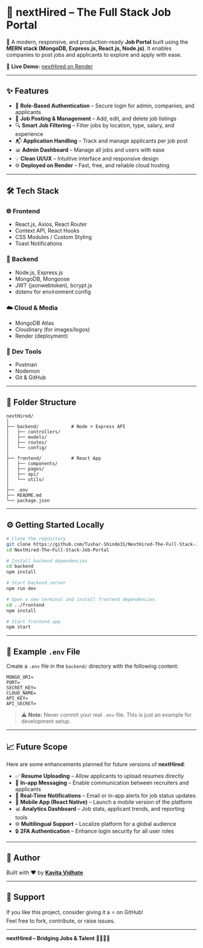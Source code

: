 # 🧠 nextHired – The Full Stack Job Portal

🚀 A modern, responsive, and production-ready **Job Portal** built using the **MERN stack (MongoDB, Express.js, React.js, Node.js)**. It enables companies to post jobs and applicants to explore and apply with ease.

🔗 **Live Demo:** [nextHired on Render](https://nexthired-the-full-stack-job-portal.onrender.com/)

---

## ✨ Features

- 👤 **Role-Based Authentication** – Secure login for admin, companies, and applicants  
- 📝 **Job Posting & Management** – Add, edit, and delete job listings  
- 🔍 **Smart Job Filtering** – Filter jobs by location, type, salary, and experience  
- 📬 **Application Handling** – Track and manage applicants per job post  
- 📊 **Admin Dashboard** – Manage all jobs and users with ease  
- 💡 **Clean UI/UX** – Intuitive interface and responsive design  
- 🌐 **Deployed on Render** – Fast, free, and reliable cloud hosting  

---

## 🛠️ Tech Stack

### 🌐 Frontend
- React.js, Axios, React Router  
- Context API, React Hooks  
- CSS Modules / Custom Styling  
- Toast Notifications  

### 🧠 Backend
- Node.js, Express.js  
- MongoDB, Mongoose  
- JWT (jsonwebtoken), bcrypt.js  
- dotenv for environment config  

### ☁️ Cloud & Media
- MongoDB Atlas  
- Cloudinary (for images/logos)  
- Render (deployment)

### 🧪 Dev Tools
- Postman  
- Nodemon  
- Git & GitHub  

---

## 📁 Folder Structure

```
nextHired/
│
├── backend/            # Node + Express API
│   ├── controllers/
│   ├── models/
│   ├── routes/
│   └── config/
│
├── frontend/           # React App
│   ├── components/
│   ├── pages/
│   ├── api/
│   └── utils/
│
├── .env
├── README.md
└── package.json
```

---

## ⚙️ Getting Started Locally

```bash
# Clone the repository
git clone https://github.com/Tushar-Shinde31/NextHired-The-Full-Stack-Job-Portal.git
cd NextHired-The-Full-Stack-Job-Portal

# Install backend dependencies
cd backend
npm install

# Start backend server
npm run dev

# Open a new terminal and install frontend dependencies
cd ../frontend
npm install

# Start frontend app
npm start
```

---

## 🧾 Example `.env` File

Create a `.env` file in the `backend/` directory with the following content:

```env
MONGO_URI=
PORT=
SECRET_KEY=
CLOUD_NAME=
API_KEY=
API_SECRET=
```

> ⚠️ **Note:** Never commit your real `.env` file. This is just an example for development setup.

---

## 📈 Future Scope

Here are some enhancements planned for future versions of **nextHired**:

- ✅ **Resume Uploading** – Allow applicants to upload resumes directly  
- 💬 **In-app Messaging** – Enable communication between recruiters and applicants  
- 🔔 **Real-Time Notifications** – Email or in-app alerts for job status updates  
- 📱 **Mobile App (React Native)** – Launch a mobile version of the platform  
- 📊 **Analytics Dashboard** – Job stats, applicant trends, and reporting tools  
- 🌐 **Multilingual Support** – Localize platform for a global audience  
- 🔒 **2FA Authentication** – Enhance login security for all user roles  

---

## 🌟 Author

Built with ❤️ by [**Kavita Vidhate**](https://github.com/kavitaa30)

---

## 🙌 Support

If you like this project, consider giving it a ⭐ on GitHub!  
Feel free to fork, contribute, or raise issues.

---

**nextHired – Bridging Jobs & Talent** 💼🚀👨‍💻

